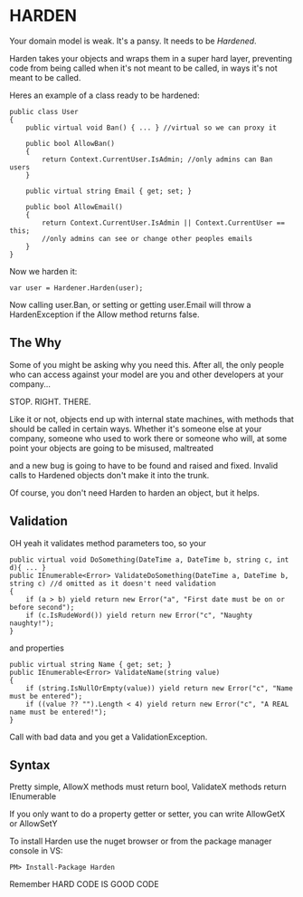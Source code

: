HARDEN
======


Your domain model is weak. It's a pansy. It needs to be *Hardened*.

Harden takes your objects and wraps them in a super hard layer, preventing code from being called when it's not meant to be called, in ways it's not meant to be called.

Heres an example of a class ready to be hardened:

    public class User
    {
        public virtual void Ban() { ... } //virtual so we can proxy it

        public bool AllowBan()
        {
            return Context.CurrentUser.IsAdmin; //only admins can Ban users
        }
        
        public virtual string Email { get; set; }

        public bool AllowEmail()
        {
            return Context.CurrentUser.IsAdmin || Context.CurrentUser == this;
            //only admins can see or change other peoples emails
        }                
    }

Now we harden it:

    var user = Hardener.Harden(user);

Now calling user.Ban, or setting or getting user.Email will throw a HardenException if the Allow method returns false.

The Why
-------

Some of you might be asking why you need this. After all, the only people who can access against your model are you and other developers at your company...

STOP. RIGHT. THERE.

Like it or not, objects end up with internal state machines, with methods that should be called in certain ways.
Whether it's someone else at your company, someone who used to work there or someone who will, at some point your objects are going to be misused, maltreated 

and a new bug is going to have to be found and raised and fixed. Invalid calls to Hardened objects don't make it into the trunk.

Of course, you don't need Harden to harden an object, but it helps.


Validation
----------

OH yeah it validates method parameters too, so your

    public virtual void DoSomething(DateTime a, DateTime b, string c, int d){ ... }
    public IEnumerable<Error> ValidateDoSomething(DateTime a, DateTime b, string c) //d omitted as it doesn't need validation
    {
        if (a > b) yield return new Error("a", "First date must be on or before second");
        if (c.IsRudeWord()) yield return new Error("c", "Naughty naughty!");
    }


and properties

    public virtual string Name { get; set; }
    public IEnumerable<Error> ValidateName(string value)
    {
        if (string.IsNullOrEmpty(value)) yield return new Error("c", "Name must be entered");
        if ((value ?? "").Length < 4) yield return new Error("c", "A REAL name must be entered!");      
    }

Call with bad data and you get a ValidationException.

Syntax
------

Pretty simple, AllowX methods must return bool, ValidateX methods return IEnumerable<Error>

If you only want to do a property getter or setter, you can write AllowGetX or AllowSetY


To install Harden use the nuget browser or from the package manager console in VS:    
    
    PM> Install-Package Harden
    
Remember HARD CODE IS GOOD CODE
    